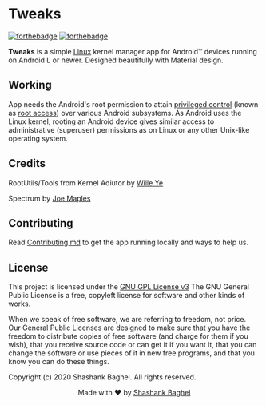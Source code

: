 # Tweaks
[![forthebadge](https://forthebadge.com/images/badges/made-with-java.svg)](https://www.java.com/)
[![forthebadge](https://forthebadge.com/images/badges/built-with-love.svg)](https://www.github.com/theradcolor)

**Tweaks** is a simple [Linux](https://www.kernel.org) kernel manager app for Android™ devices running on Android L or newer. 
Designed beautifully with Material design.

## Working

App needs the Android's root permission to attain [privileged control](https://en.wikipedia.org/wiki/Privilege_escalation) (known as [root access](https://en.wikipedia.org/wiki/Superuser)) over various Android subsystems. As Android uses the Linux kernel, rooting an Android device gives similar access to administrative (superuser) permissions as on Linux or any other Unix-like operating system.

## Credits

RootUtils/Tools from Kernel Adiutor by [Wille Ye](https://github.com/Grarak)

Spectrum by [Joe Maples](https://github.com/frap129)

## Contributing

Read [Contributing.md](https://github.com/theradcolor/tweaks/blob/master/CONTRIBUTING.md) to get the app running locally and ways to help us.

## License

This project is licensed under the [GNU GPL License v3](https://github.com/theradcolor/Tweaks/blob/master/LICENSE)
The GNU General Public License is a free, copyleft license for software and other kinds of works.

When we speak of free software, we are referring to freedom, not price. Our General Public Licenses are designed to make sure that you have the freedom to distribute copies of free software (and charge for them if you wish), that you receive source code or can get it if you want it, that you can change the software or use pieces of it in new free programs, and that you know you can do these things.

Copyright (c) 2020 Shashank Baghel. All rights reserved.

<p align="center">Made with ❤ by <a href="https://github.com/theradcolor">Shashank Baghel</a></p>
